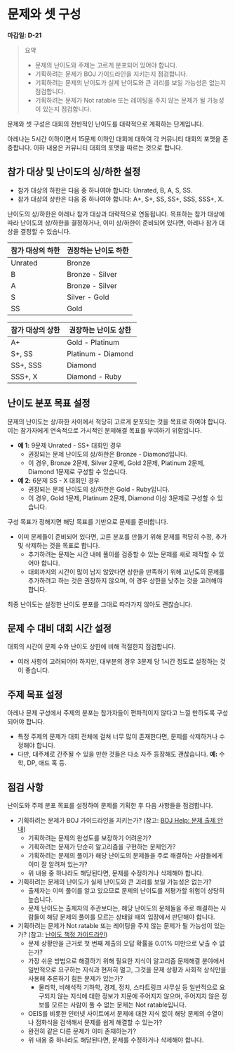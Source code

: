 # 문제와 셋 구성

**마감일: D-21**

> 요약
>
> - 문제의 난이도와 주제는 고르게 분포되어 있어야 합니다.
> - 기획하려는 문제가 BOJ 가이드라인을 지키는지 점검합니다.
> - 기획하려는 문제의 난이도가 실제 난이도와 큰 괴리를 보일 가능성은 없는지 점검합니다.
> - 기획하려는 문제가 Not ratable 또는 레이팅을 주지 않는 문제가 될 가능성이 있는지 점검합니다.

문제와 셋 구성은 대회의 전반적인 난이도를 대략적으로 계획하는 단계입니다.

아레나는 5시간 이하이면서 15문제 이하인 대회에 대하여 각 커뮤니티 대회의 포맷을 존중합니다. 이하 내용은 커뮤니티 대회의 포맷을 따르는 것으로 합니다.

## 참가 대상 및 난이도의 싱/하한 설정

- 참가 대상의 하한은 다음 중 하나여야 합니다: Unrated, B, A, S, SS.
- 참가 대상의 상한은 다음 중 하나여야 합니다: A+, S+, SS, SS+, SSS, SSS+, X.

난이도의 상/하한은 아레나 참가 대상과 대략적으로 연동됩니다. 목표하는 참가 대상에 따라 난이도의 상/하한을 결정하거나, 이미 상/하한이 준비되어 있다면, 아레나 참가 대상을 결정할 수 있습니다.

| 참가 대상의 하한 | 권장하는 난이도 하한 |
| ---------------- | -------------------- |
| Unrated          | Bronze               |
| B                | Bronze - Silver      |
| A                | Bronze - Silver      |
| S                | Silver - Gold        |
| SS               | Gold                 |

| 참가 대상의 상한 | 권장하는 난이도 상한 |
| ---------------- | -------------------- |
| A+               | Gold - Platinum      |
| S+, SS           | Platinum - Diamond   |
| SS+, SSS         | Diamond              |
| SSS+, X          | Diamond - Ruby       |

## 난이도 분포 목표 설정

문제의 난이도는 상/하한 사이에서 적당히 고르게 분포되는 것을 목표로 하여야 합니다. 이는 참가자에게 연속적으로 가시적인 문제해결 목표를 부여하기 위함입니다.

- **예 1:** 9문제 Unrated - SS+ 대회인 경우
  - 권장되는 문제 난이도의 상/하한은 Bronze - Diamond입니다.
  - 이 경우, Bronze 2문제, Silver 2문제, Gold 2문제, Platinum 2문제, Diamond 1문제로 구성할 수 있습니다.
- **예 2:** 6문제 SS - X 대회인 경우
  - 권장되는 문제 난이도의 상/하한은 Gold - Ruby입니다.
  - 이 경우, Gold 1문제, Platinum 2문제, Diamond 이상 3문제로 구성할 수 있습니다.

구성 목표가 정해지면 해당 목표를 기반으로 문제를 준비합니다.
- 이미 문제들이 준비되어 있다면, 고른 분포를 만들기 위해 문제를 적당히 수정, 추가 및 삭제하는 것을 목표로 합니다.
  - 추가하려는 문제는 시간 내에 풀이를 검증할 수 있는 문제를 새로 제작할 수 있어야 합니다.
  - 대회까지의 시간이 많이 남지 않았다면 상한을 만족하기 위해 고난도의 문제를 추가하려고 하는 것은 권장하지 않으며, 이 경우 상한을 낮추는 것을 고려해야 합니다.

최종 난이도는 설정한 난이도 분포를 그대로 따라가지 않아도 괜찮습니다.

## 문제 수 대비 대회 시간 설정

대회의 시간이 문제 수와 난이도 상한에 비해 적절한지 점검합니다.

- 여러 사항이 고려되어야 하지만, 대부분의 경우 3문제 당 1시간 정도로 설정하는 것이 좋습니다.

## 주제 목표 설정

아레나 문제 구성에서 주제의 분포는 참가자들이 편파적이지 않다고 느낄 만하도록 구성되어야 합니다.

- 특정 주제의 문제가 대회 전체에 걸쳐 너무 많이 존재한다면, 문제를 삭제하거나 수정해야 합니다.
- 다만, 대주제로 간주될 수 있을 만한 것들은 다소 자주 등장해도 괜찮습니다. **예:** 수학, DP, 애드 혹 등.

## 점검 사항

난이도와 주제 분포 목표를 설정하여 문제를 기획한 후 다음 사항들을 점검합니다.

- 기획하려는 문제가 BOJ 가이드라인을 지키는가? (참고: [BOJ Help: 문제 출제 안내](https://help.acmicpc.net/problem/add))
  - 기획하려는 문제의 완성도를 보장하기 어려운가?
  - 기획하려는 문제가 단순히 알고리즘을 구현하는 문제인가?
  - 기획하려는 문제의 풀이가 해당 난이도의 문제들을 주로 해결하는 사람들에게 이미 잘 알려져 있는가?
  - 위 내용 중 하나라도 해당된다면, 문제를 수정하거나 삭제해야 합니다.
- 기획하려는 문제의 난이도가 실제 난이도와 큰 괴리를 보일 가능성은 없는가?
  - 출제자는 이미 풀이를 알고 있으므로 문제의 난이도를 저평가할 위험이 상당히 높습니다.
  - 문제 난이도는 출제자의 주관보다는, 해당 난이도의 문제들을 주로 해결하는 사람들이 해당 문제의 풀이를 모르는 상태일 때의 입장에서 판단해야 합니다.
- 기획하려는 문제가 Not ratable 또는 레이팅을 주지 않는 문제가 될 가능성이 있는가? (참고: [난이도 책정 가이드라인](https://solved.ac/guideline))
  - 문제 상황만을 근거로 첫 번째 제출의 오답 확률을 0.01% 미만으로 낮출 수 없는가?
  - 가장 쉬운 방법으로 해결하기 위해 필요한 지식이 알고리즘 문제해결 분야에서 일반적으로 요구하는 지식과 현저히 멀고, 그것을 문제 상황과 사회적 상식만을 사용해 추론하기 힘든 문제가 있는가?
    - 물리학, 비해석적 기하학, 경제, 정치, 스타트링크 사무실 등 일반적으로 요구되지 않는 지식에 대한 정보가 지문에 주어지지 않으며, 주어지지 않은 정보를 모르는 사람이 풀 수 없는 문제는 Not ratable입니다.
  - OEIS를 비롯한 인터넷 사이트에서 문제에 대한 지식 없이 해당 문제의 수열이나 점화식을 검색해서 문제를 쉽게 해결할 수 있는가?
  - 완전히 같은 다른 문제가 이미 존재하는가?
  - 위 내용 중 하나라도 해당된다면, 문제를 수정하거나 삭제해야 합니다.